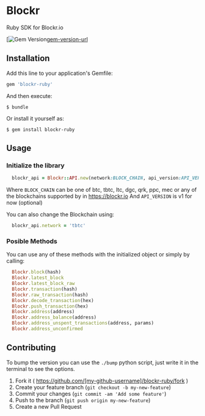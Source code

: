 # Blockr

Ruby SDK for Blockr.io

[![Gem Version][gem-version-image][gem-version-url]

## Installation

Add this line to your application's Gemfile:

```ruby
gem 'blockr-ruby'
```

And then execute:

    $ bundle

Or install it yourself as:

    $ gem install blockr-ruby

## Usage

### Initialize the library
  
  ```ruby
    blockr_api = Blockr::API.new(network:BLOCK_CHAIN, api_version:API_VERSION)
  ```

Where `BLOCK_CHAIN` can be one of btc, tbtc, ltc, dgc, qrk, ppc, mec or any of the blockchains supported by in https://blockr.io
And `API_VERSION` is v1 for now (optional)

You can also change the Blockchain using:
  ```ruby
    blockr_api.network = 'tbtc'
  ```

### Posible Methods

You can use any of these methods with the initialized object or simply by calling:

  ```ruby
    Blockr.block(hash)
    Blockr.latest_block
    Blockr.latest_block_raw
    Blockr.transaction(hash)
    Blockr.raw_transaction(hash)
    Blockr.decode_transaction(hex)
    Blockr.push_transaction(hex)
    Blockr.address(address)
    Blockr.address_balance(address)
    Blockr.address_unspent_transactions(address, params)
    Blockr.address_unconfirmed
  ```

## Contributing

To bump the version you can use the `./bump` python script, just write it in the terminal to see the options.

1. Fork it ( https://github.com/[my-github-username]/blockr-ruby/fork )
2. Create your feature branch (`git checkout -b my-new-feature`)
3. Commit your changes (`git commit -am 'Add some feature'`)
4. Push to the branch (`git push origin my-new-feature`)
5. Create a new Pull Request
 
[gem-version-image]: https://badge.fury.io/rb/blockr-ruby.svg
[gem-version-url]: https://badge.fury.io/rb/blockr-ruby

